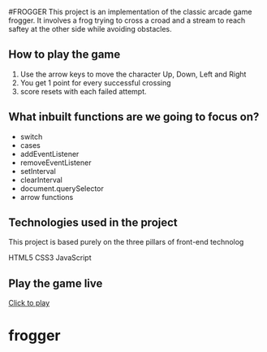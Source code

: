 #FROGGER
This project is an implementation of the classic arcade game frogger. It involves a frog trying to cross a croad and a stream to reach saftey at the other side while avoiding obstacles.

## How to play the game
1. Use the arrow keys to move the character Up, Down, Left and Right
2. You get 1 point for every successful crossing
3. score resets with each failed attempt.


##  What inbuilt functions are we going to focus on?

* switch
* cases
* addEventListener
* removeEventListener
* setInterval
* clearInterval
* document.querySelector
* arrow functions

## Technologies used in the project
This project is based purely on the three pillars of front-end technolog

HTML5
CSS3
JavaScript

## Play the game live
[Click to play](https://i-shubhamprakash.github.io/reach-the-river-game/)
# frogger

